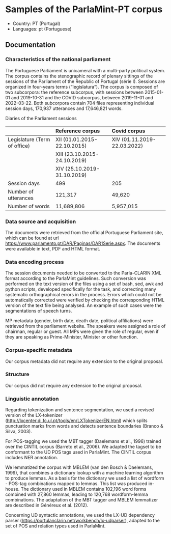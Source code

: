 # Samples of the ParlaMint-PT corpus

- Country: PT (Portugal)
- Languages: pt (Portuguese)

## Documentation

### Characteristics of the national parliament

The Portuguese Parliament is unicameral with a multi-party political system. The corpus contains the stenographic record of plenary sittings of the sessions of the Parliament of the Republic of Portugal (série I). Sessions are organized in four-years terms (“legislatura”). The corpus is composed of two subcorpora: the reference subcorpus, with sessions between 2015-01-01 and 2019-10-31 and the COVID subcorpus, between 2019-11-01 and 2022-03-22. Both subcorpora contain 704 files representing individual session days, 170,937 utterances and 17,646,821 words.


Diaries of the Parliament sessions

| | Reference corpus | Covid corpus |
| :--- | :--- | :--- |
| Legislature (Term of office) | XII (01.01.2015-22.10.2015) | XIV (01.11.2019-22.03.2022)|
| | XIII (23.10.2015-24.10.2019) | |
| | XIV (25.10.2019-31.10.2019) | |
| Session days | 499 | 205 |
| Number of utterances | 121,317 | 49,620 |
| Number of words | 11,689,806 | 5,957,015 |



### Data source and acquisition

The documents were retrieved from the official Portuguese Parliament site, which can be found at url https://www.parlamento.pt/DAR/Paginas/DAR1Serie.aspx. The documents were available in text, PDF and HTML format.

### Data encoding process

The session documents needed to be converted to the Parla-CLARIN XML format according to the ParlaMint guidelines. Such conversion was performed on the text version of the files using a set of bash, sed, awk and python scripts, developed specifically for the task, and correcting many systematic orthographical errors in the process. Errors which could not be automatically corrected were verified by checking the corresponding HTML version of the text file being analysed. An example of such cases were the segmentations of speech turns.

MP metadata (gender, birth date, death date, political affiliations) were retrieved from the parliament website. The speakers were assigned a role of chairman, regular or guest. All MPs were given the role of regular, even if they are speaking as Prime-Minister, Minister or other function.

### Corpus-specific metadata

Our corpus metadata did not require any extension to the original proposal.

### Structure

Our corpus did not require any extension to the original proposal.

### Linguistic annotation

Regarding tokenization and sentence segmentation, we used a revised version of the LX-tokenizer (http://lxcenter.di.fc.ul.pt/tools/en/LXTokenizerEN.html) which splits punctuation marks from words and detects sentence boundaries (Branco & Silva, 2003).

For POS-tagging we used the MBT tagger (Daelemans et al., 1996) trained over the CINTIL corpus (Barreto et al., 2006). We adapted the tagset to be conformant to the UD POS tags used in ParlaMint. The CINTIL corpus includes NER annotation.

We lemmatized the corpus with MBLEM (van den Bosch & Daelemans, 1999), that combines a dictionary lookup with a machine learning algorithm to produce lemmas. As a basis for the dictionary we used a list of wordform - POS-tag combinations mapped to lemmas. This list was produced in-house. The dictionary used in MBLEM contains 102,196 word forms combined with 27,860 lemmas, leading to 120,768 wordform-lemma combinations. The adaptation of the MBT tagger and MBLEM lemmatizer are described in Généreux et al. (2012).

Concerning UD syntactic annotations, we used the LX-UD dependency parser (https://portulanclarin.net/workbench/lx-udparser), adapted to the set of POS and relation types used in ParlaMint.
